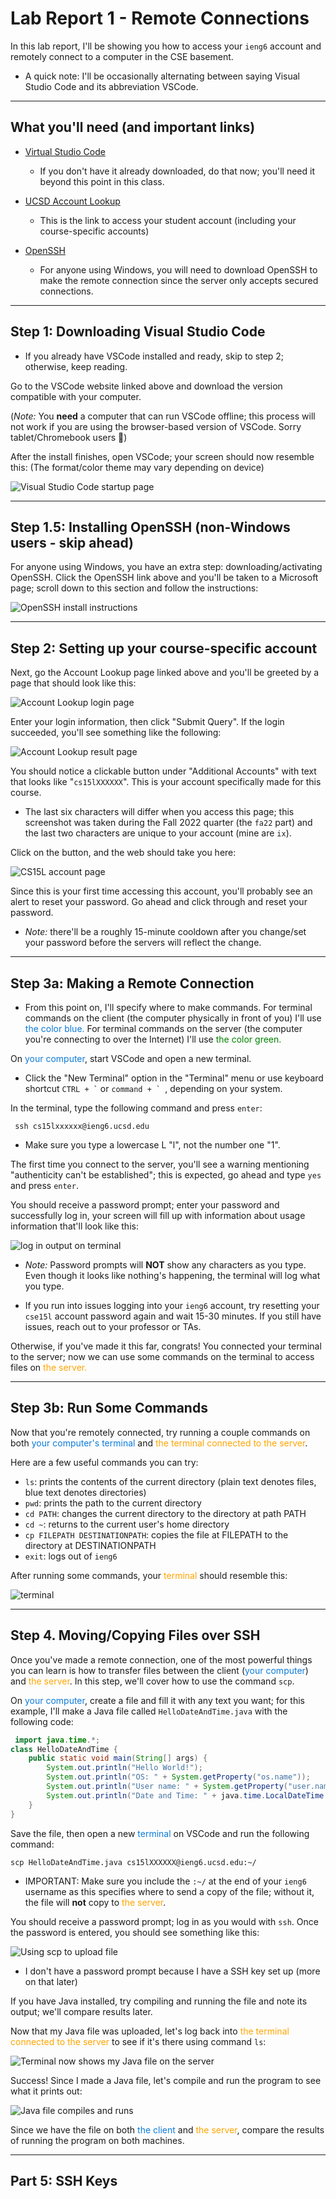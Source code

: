 # Lab Report 1 - Remote Connections

In this lab report, I'll be showing you how to access your `ieng6` account and remotely connect to a computer in the CSE basement.

* A quick note: I'll be occasionally alternating between saying Visual Studio Code and its abbreviation VSCode.

***

## What you'll need (and important links)

* [Virtual Studio Code](https://code.visualstudio.com/)
    - If you don't have it already downloaded, do that now; you'll need it beyond this point in this class. 

* [UCSD Account Lookup](https://sdacs.ucsd.edu/~icc/index.php)
    - This is the link to access your student account (including your course-specific accounts)

* [OpenSSH](https://learn.microsoft.com/en-us/windows-server/administration/openssh/openssh_install_firstuse?tabs=gui)
    - For anyone using Windows, you will need to download OpenSSH to make the remote connection since the server only accepts secured connections.

***

## Step 1: Downloading Visual Studio Code

* If you already have VSCode installed and ready, skip to step 2; otherwise, keep reading.

Go to the VSCode website linked above and download the version compatible with your computer.

(*Note:* You **need** a computer that can run VSCode offline; this process will not work if you are using the browser-based version of VSCode. Sorry tablet/Chromebook users 🙁)

After the install finishes, open VSCode; your screen should now resemble this: (The format/color theme may vary depending on device)

![Visual Studio Code startup page](./vscode%20startup.png)

*** 

## Step 1.5: Installing OpenSSH (non-Windows users - skip ahead)

For anyone using Windows, you have an extra step: downloading/activating OpenSSH. Click the OpenSSH link above and you'll be taken to a Microsoft page; scroll down to this section and follow the instructions:

![OpenSSH install instructions](openssh%20install%20instructions.png)



***

## Step 2: Setting up your course-specific account

Next, go the Account Lookup page linked above and you'll be greeted by a page that should look like this:

![Account Lookup login page](./account%20lookup%20login.png)

Enter your login information, then click "Submit Query". If the login succeeded, you'll see something like the following:

![Account Lookup result page](./account%20lookup%20page.png)

You should notice a clickable button under "Additional Accounts" with text that looks like "`cs15lXXXXXX`". This is your account specifically made for this course. 

* The last six characters will differ when you access this page; this screenshot was taken during the Fall 2022 quarter (the `fa22` part) and the last two characters are unique to your account (mine are `ix`).

Click on the button, and the web should take you here:

![CS15L account page](./CS15L%20account%20page.png)

Since this is your first time accessing this account, you'll probably see an alert to reset your password. Go ahead and click through and reset your password.

* *Note:* there'll be a roughly 15-minute cooldown after you change/set your password before the servers will reflect the change.

***

## Step 3a: Making a Remote Connection

* From this point on, I'll specify where to make commands. For terminal commands on the client (the computer physically in front of you) I'll use <font color = "0c7bdc"> the color blue.</font> For terminal commands on the server (the computer you're connecting to over the Internet) I'll use <font color = "green"> the color green.</font>

On 
<font color = "0c7bdc">your computer</font>, start VSCode and open a new terminal.

* Click the "New Terminal" option in the "Terminal" menu or use keyboard shortcut `` CTRL + ` `` or ``command + ` ``, depending on your system.

In the terminal, type the following command and press `enter`:

``` ssh cs15lxxxxxx@ieng6.ucsd.edu```

* Make sure you type a lowercase L "l", not the number one "1".

The first time you connect to the server, you'll see a warning mentioning "authenticity can't be established"; this is expected, go ahead and type `yes` and press `enter`.

You should receive a password prompt; enter your password and successfully log in, your screen will fill up with information about usage information that'll look like this:

![log in output on terminal](ssh%20login%20output.png)
* *Note:* Password prompts will **NOT** show any characters as you type. Even though it looks like nothing's happening, the terminal will log what you type.

* If you run into issues logging into your `ieng6` account, try resetting your `cse15l` account password again and wait 15-30 minutes. If you still have issues, reach out to your professor or TAs.

 Otherwise, if you've made it this far, congrats! You connected your terminal to the server; now we can use some commands on the terminal to access files on <font color = "orange">the server.</font>



***
## Step 3b: Run Some Commands

Now that you're remotely connected, try running a couple commands on both <font color = "0c7bdc"> your computer's terminal </font> and <font color = "orange"> the terminal connected to the server</font>.

Here are a few useful commands you can try:
* `ls`: prints the contents of the current directory (plain text denotes files, blue text denotes directories)
* `pwd`: prints the path to the current directory
* `cd PATH`: changes the current directory to the directory at path PATH
* `cd ~`: returns to the current user's home directory
* `cp FILEPATH DESTINATIONPATH`: copies the file at FILEPATH to the directory at DESTINATIONPATH 
* `exit`: logs out of `ieng6`

After running some commands, your <font color = "orange">terminal</font> should resemble this: 

![terminal](./terminal%20commands.png)

***

## Step 4. Moving/Copying Files over SSH

Once you've made a remote connection, one of the most powerful things you can learn is how to transfer files between the client (<font color ="0c7bdc">your computer</font>) and <font color = "orange">the server</font>. In this step, we'll cover how to use the command `scp`.

On <font color = "0c7bdc"> your computer</font>, create a file and fill it with any text you want;
for this example, I'll make a Java file called `HelloDateAndTime.java` with the following code: 
```java
 import java.time.*;
class HelloDateAndTime {
	public static void main(String[] args) {
		System.out.println("Hello World!");
		System.out.println("OS: " + System.getProperty("os.name"));
		System.out.println("User name: " + System.getProperty("user.name"));
		System.out.println("Date and Time: " + java.time.LocalDateTime.now());
	}
}	
```
Save the file, then open a new <font color = "0c7bdc">terminal</font> on VSCode and run the following command:

`scp HelloDateAndTime.java cs15lXXXXXX@ieng6.ucsd.edu:~/`

* IMPORTANT: Make sure you include the `:~/` at the end of your `ieng6` username as this specifies where to send a copy of the file; without it, the file will **not** copy to <font color = "orange">the server</font>.

You should receive a password prompt; log in as you would with `ssh`. Once the password is entered, you should see something like this:

![Using scp to upload file](./scp%20command.png)
* I don't have a password prompt because I have a SSH key set up (more on that later)

If you have Java installed, try compiling and running the file and note its output; we'll compare results later.

Now that my Java file was uploaded, let's log back into <font color = "orange">the terminal connected to the server</font> to see if it's there using command `ls`:

![Terminal now shows my Java file on the server](./scp%20HDAT%20success.png)

Success! Since I made a Java file, let's compile and run the program to see what it prints out: 

![Java file compiles and runs](./HDAT%20compile%20run%20and%20output.png)

Since we have the file on both <font color="0c7bdc"> the client</font> and <font color="orange">the server</font>, compare the results of running the program on both machines. 

***

## Part 5: SSH Keys


